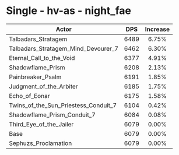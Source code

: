 # Single - hv-as - night_fae
| Actor | DPS | Increase |
|---|:---:|:---:|
|Talbadars_Stratagem|6489|6.75%|
|Talbadars_Stratagem_Mind_Devourer_7|6462|6.30%|
|Eternal_Call_to_the_Void|6377|4.91%|
|Shadowflame_Prism|6208|2.13%|
|Painbreaker_Psalm|6191|1.85%|
|Judgment_of_the_Arbiter|6185|1.75%|
|Echo_of_Eonar|6175|1.58%|
|Twins_of_the_Sun_Priestess_Conduit_7|6104|0.42%|
|Shadowflame_Prism_Conduit_7|6084|0.08%|
|Third_Eye_of_the_Jailer|6079|0.00%|
|Base|6079|0.00%|
|Sephuzs_Proclamation|6079|0.00%|
